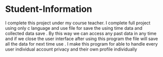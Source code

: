# Student-Information
I complete this project under my course teacher. I complete full project using only c language and use file for save the using time data and collected data save . By this way we can access any past data in any time and if we close the user interface after using this program the file will save all the data for next time use . I make this program for able to handle every user individual account privacy and their own profile individually 

